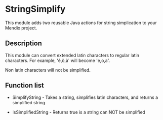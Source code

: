 # StringSimplify

This module adds two reusable Java actions for string simplication to your Mendix project.

## Description

This module can convert extended latin characters to regular latin characters. For example, 'é,ö,à' will become 'e,o,a'.

Non latin characters will not be simplified.

## Function list

* SimplifyString - Takes a string, simplifies latin characters, and returns a simplified string

* IsSimplifiedString - Returns true is a string can NOT be simplified

